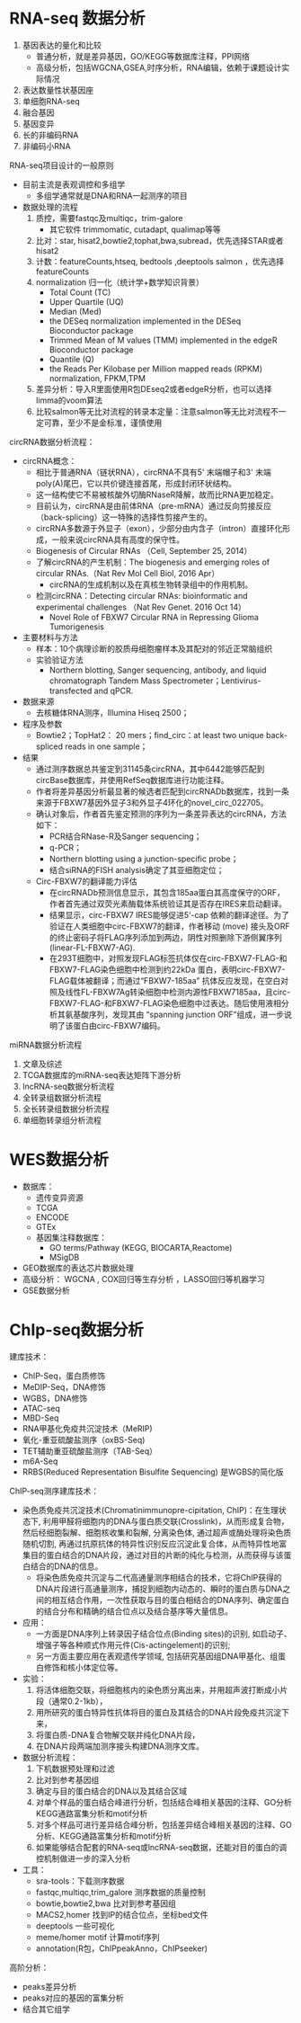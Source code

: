 # RNA-seq 数据分析

1. 基因表达的量化和比较
	- 普通分析，就是差异基因，GO/KEGG等数据库注释，PPI网络
	- 高级分析，包括WGCNA,GSEA,时序分析，RNA编辑，依赖于课题设计实际情况
2. 表达数量性状基因座
3. 单细胞RNA-seq
4. 融合基因
5. 基因变异
6. 长的非编码RNA
7. 非编码小RNA

RNA-seq项目设计的一般原则
- 目前主流是表观调控和多组学
	 - 多组学通常就是DNA和RNA一起测序的项目
- 数据处理的流程
	1. 质控，需要fastqc及multiqc，trim-galore 
		 -  其它软件 trimmomatic, cutadapt, qualimap等等
	2. 比对：star, hisat2,bowtie2,tophat,bwa,subread，优先选择STAR或者hisat2
	3. 计数：featureCounts,htseq, bedtools ,deeptools salmon ，优先选择featureCounts
	4. normalization 归一化（统计学+数学知识背景）
		 - Total Count (TC)
		 - Upper Quartile (UQ)
		 - Median (Med)
		 - the DESeq normalization implemented in the DESeq Bioconductor package
		 - Trimmed Mean of M values (TMM) implemented in the edgeR Bioconductor package
		 - Quantile (Q)
		 - the Reads Per Kilobase per Million mapped reads (RPKM) normalization, FPKM,TPM
	5. 差异分析：导入R里面使用R包DEseq2或者edgeR分析，也可以选择limma的voom算法
	6. 比较salmon等无比对流程的转录本定量：注意salmon等无比对流程不一定可靠，至少不是金标准，谨慎使用

circRNA数据分析流程：
- circRNA概念：
	- 相比于普通RNA（链状RNA），circRNA不具有5' 末端帽子和3' 末端poly(A)尾巴，它以共价键连接首尾，形成封闭环状结构。
	- 这一结构使它不易被核酸外切酶RNaseR降解，故而比RNA更加稳定。
	- 目前认为，circRNA是由前体RNA（pre-mRNA）通过反向剪接反应（back-splicing）这一特殊的选择性剪接产生的。
	- circRNA多数源于外显子（exon），少部分由内含子（intron）直接环化形成，一般来说circRNA具有高度的保守性。
	- Biogenesis of Circular RNAs （Cell, September 25, 2014）
	- 了解circRNA的产生机制：The biogenesis and emerging roles of circular RNAs.（Nat Rev Mol Cell Biol, 2016 Apr）
		 - circRNA的生成机制以及在真核生物转录组中的作用机制。
	- 检测circRNA：Detecting circular RNAs: bioinformatic and experimental challenges （Nat Rev Genet. 2016 Oct 14） 
		- Novel Role of FBXW7 Circular RNA in Repressing Glioma Tumorigenesis 
- 主要材料与方法
	 - 样本：10个病理诊断的胶质母细胞瘤样本及其配对的邻近正常脑组织
	 - 实验验证方法
		 - Northern blotting, Sanger sequencing, antibody, and liquid chromatograph Tandem Mass Spectrometer；Lentivirus-transfected and qPCR.
- 数据来源
	- 去核糖体RNA测序，Illumina Hiseq 2500；
- 程序及参数
	- Bowtie2；TopHat2： 20 mers；find_circ：at least two unique back-spliced reads in one sample；
- 结果
	- 通过测序数据总共鉴定到31145条circRNA，其中6442能够匹配到circBase数据库，并使用RefSeq数据库进行功能注释。
	- 作者将差异基因分析最显著的候选者匹配到circRNADb数据库，找到一条来源于FBXW7基因外显子3和外显子4环化的novel_circ_022705。
	- 确认对象后，作者首先鉴定预测的序列为一条差异表达的circRNA，方法如下：
		- PCR结合RNase-R及Sanger sequencing；
		- q-PCR；
		- Northern blotting using a junction-specific probe；
		- 结合siRNA的FISH analysis确定了其亚细胞定位；
	- Circ-FBXW7的翻译能力评估
		- 在circRNADb预测信息显示，其包含185aa蛋白其高度保守的ORF，作者首先通过双荧光素酶载体系统验证其是否存在IRES来启动翻译。
		- 结果显示，circ-FBXW7 IRES能够促进5‘-cap 依赖的翻译途径。为了验证在人类细胞中circ-FBXW7的翻译，作者移动 (move) 接头及ORF的终止密码子将FLAG序列添加到两边，阴性对照删除下游侧翼序列 (linear-FL-FBXW7-AG). 
		- 在293T细胞中，对照发现FLAG标签抗体仅在circ-FBXW7-FLAG-和FBXW7-FLAG染色细胞中检测到约22kDa 蛋白，表明circ-FBXW7-FLAG载体被翻译；而通过“FBXW7-185aa” 抗体反应发现，在空白对照及线性FL-FBXW7Ag转染细胞中检测内源性FBXW7185aa，且circ-FBXW7-FLAG-和FBXW7-FLAG染色细胞中过表达。随后使用液相分析其氨基酸序列，发现其由 “spanning junction ORF”组成，进一步说明了该蛋白由circ-FBXW7编码。

miRNA数据分析流程
1. 文章及综述
2. TCGA数据库的miRNA-seq表达矩阵下游分析
3. lncRNA-seq数据分析流程
4. 全转录组数据分析流程
5. 全长转录组数据分析流程
6. 单细胞转录组分析流程

# WES数据分析

- 数据库： 
	- 遗传变异资源
	- TCGA
	- ENCODE
	- GTEx
	- 基因集注释数据库：
		- GO terms/Pathway (KEGG, BIOCARTA,Reactome)  
		- MSigDB
- GEO数据库的表达芯片数据处理
- 高级分析： WGCNA  , COX回归等生存分析 ，LASSO回归等机器学习
- GSE数据分析

# ChIp-seq数据分析

建库技术：
- ChIP-Seq，蛋白质修饰
- MeDIP-Seq，DNA修饰
- WGBS，DNA修饰
- ATAC-seq
- MBD-Seq
- RNA甲基化免疫共沉淀技术（MeRIP)
- 氧化-重亚硫酸盐测序（oxBS-Seq) 
- TET辅助重亚硫酸盐测序（TAB-Seq）
- m6A-Seq
- RRBS(Reduced Representation Bisulfite Sequencing) 是WGBS的简化版

ChIP-seq测序建库技术：
- 染色质免疫共沉淀技术(Chromatinimmunopre-cipitation, ChIP)：在生理状态下, 利用甲醛将细胞内的DNA与蛋白质交联(Crosslink)，从而形成复合物，然后经细胞裂解、细胞核收集和裂解, 分离染色体, 通过超声或酶处理将染色质随机切割, 再通过抗原抗体的特异性识别反应沉淀此复合体，从而特异性地富集目的蛋白结合的DNA片段，通过对目的片断的纯化与检测，从而获得与该蛋白结合的DNA的信息。
	- 将染色质免疫共沉淀与二代高通量测序相结合的技术，它将ChIP获得的DNA片段进行高通量测序，捕捉到细胞内动态的、瞬时的蛋白质与DNA之间的相互结合作用，一次性获取与目的蛋白相结合的DNA序列、确定蛋白的结合分布和精确的结合位点以及结合基序等大量信息。
- 应用：
	- 一方面是DNA序列上转录因子结合位点(Binding sites)的识别, 如启动子、增强子等各种顺式作用元件(Cis-actingelement)的识别;
	- 另一方面主要应用在表观遗传学领域, 包括研究基因组DNA甲基化、组蛋白修饰和核小体定位等。
- 实验：
	1. 将活体细胞交联，将细胞核内的染色质分离出来，并用超声波打断成小片段（通常0.2-1kb），
	2. 用所研究的蛋白特异性抗体将目的蛋白及其结合的DNA片段免疫共沉淀下来，
	3. 将蛋白质-DNA复合物解交联并纯化DNA片段，
	4. 在DNA片段两端加测序接头构建DNA测序文库。
- 数据分析流程：
	1. 下机数据预处理和过滤
	2. 比对到参考基因组
	3. 确定与目的蛋白结合的DNA以及其结合区域
	4. 对单个样品的蛋白结合峰进行分析，包括结合峰相关基因的注释、GO分析KEGG通路富集分析和motif分析
	5. 对多个样品可进行差异结合峰分析，包括差异结合峰相关基因的注释、GO分析、KEGG通路富集分析和motif分析
	6. 如果能够结合配套的RNA-seq或lncRNA-seq数据，还能对目的蛋白的调控机制做进一步的深入分析
- 工具：
	- sra-tools：下载测序数据
	- fastqc,multiqc,trim_galore 测序数据的质量控制
	- bowtie,bowtie2,bwa 比对到参考基因组
	- MACS2,homer 找到IP的结合位点，坐标bed文件
	- deeptools 一些可视化
	- meme/homer motif  计算motif序列
	- annotation(R包，ChIPpeakAnno，ChIPseeker)

高阶分析：
- peaks差异分析
- peaks对应的基因的富集分析
- 结合其它组学